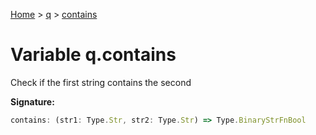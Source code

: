 [Home](../../../index.md) &gt; [q](../../q.md) &gt; [contains](./contains.md)

# Variable q.contains

Check if the first string contains the second

<b>Signature:</b>

```typescript
contains: (str1: Type.Str, str2: Type.Str) => Type.BinaryStrFnBool
```
